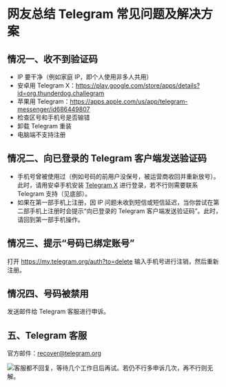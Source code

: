 # 网友总结 Telegram 常见问题及解决方案

## 情况一、收不到验证码

- IP 要干净（例如家庭 IP，即个人使用非多人共用）
- 安卓用 Telegram X：https://play.google.com/store/apps/details?id=org.thunderdog.challegram
- 苹果用 Telegram：https://apps.apple.com/us/app/telegram-messenger/id686449807
- 检查区号和手机号是否输错
- 卸载 Telegram 重装
- 电脑端不支持注册

## 情况二、向已登录的 Telegram 客户端发送验证码

- 手机号曾被使用过（例如号码的前用户没保号，被运营商收回并重新放号）。此时，请用安卓手机安装 [Telegram X](https://play.google.com/store/apps/details?id=org.thunderdog.challegram) 进行登录，若不行则需要联系 Telegram 支持（见底部）。
- 如果在第一部手机上注册，因 IP 问题未收到短信或短信延迟，当你尝试在第二部手机上注册时会提示“向已登录的 Telegram 客户端发送验证码”。此时，请回到第一部手机操作。

## 情况三、提示“号码已绑定账号”

打开 <https://my.telegram.org/auth?to=delete> 输入手机号进行注销，然后重新注册。

## 情况四、号码被禁用

发送邮件给 Telegram 客服进行申诉。

## 五、Telegram 客服

官方邮件：<recover@telegram.org>

![](https://img.shields.io/badge/%E6%B3%A8%E6%84%8F%E4%BA%8B%E9%A1%B9%20-%20?color=D0112B)客服都不回复，等待几个工作日后再试。若仍不行多申诉几次，再不行则无解。

